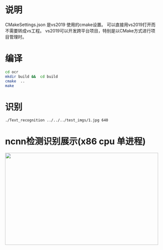 # 说明


CMakeSettings.json  是vs2019 使用的cmake设置。 可以直接用vs2019打开而不需要转成vs工程。
vs2019可以开发跨平台项目，特别是以CMake方式进行项目管理时。
# 编译
``` Bash
cd ocr 
mkdir build &&  cd build 
cmake  ..
make 
```
# 识别
``` Bash
./Text_recognition ../../../test_imgs/1.jpg 640
```

# ncnn检测识别展示(x86 cpu 单进程)

<img width="500" height="300" src="https://github.com/ouyanghuiyu/chineseocr_lite/blob/onnx/ncnn_project/ocr/res_imgs/result.jpg"/>


